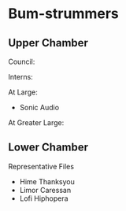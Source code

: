 # Bum-strummers

## Upper Chamber

Council:

Interns:

At Large:

- Sonic Audio

At Greater Large:

## Lower Chamber

Representative Files

- Hime Thanksyou
- Limor Caressan
- Lofi Hiphopera
